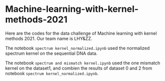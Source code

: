 # Machine-learning-with-kernel-methods-2021
Here are the codes for the data challenge of Machine learning with kernel methods 2021. Our team name is LHY&amp;ZZ.

The notebook `spectrum kernel_normalized.ipynb` used the normalized spectrum kernel on the sequential DNA data.

The notebook `spectrum and mismatch kernel.ipynb` used the one mismatch kernel on the dataset1, and combien the results of dataset 0 and 2 from  notebook `spectrum kernel_normalized.ipynb`.
